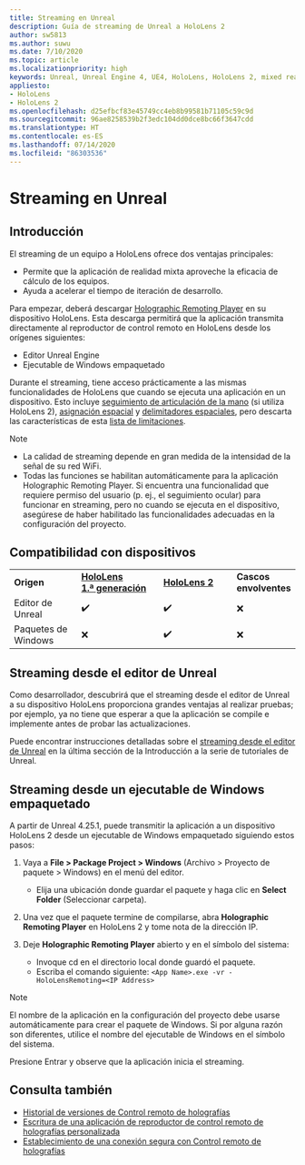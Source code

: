 ```yaml
---
title: Streaming en Unreal
description: Guía de streaming de Unreal a HoloLens 2
author: sw5813
ms.author: suwu
ms.date: 7/10/2020
ms.topic: article
ms.localizationpriority: high
keywords: Unreal, Unreal Engine 4, UE4, HoloLens, HoloLens 2, mixed reality, realidad mixta, streaming, PC, control remoto de aplicaciones holográficas, Holographic Remoting Player, documentación
appliesto:
- HoloLens
- HoloLens 2
ms.openlocfilehash: d25efbcf83e45749cc4eb8b99581b71105c59c9d
ms.sourcegitcommit: 96ae8258539b2f3edc104dd0dce8bc66f3647cdd
ms.translationtype: HT
ms.contentlocale: es-ES
ms.lasthandoff: 07/14/2020
ms.locfileid: "86303536"
---
```

# <a name="streaming-in-unreal"></a>Streaming en Unreal

## <a name="overview"></a>Introducción
El streaming de un equipo a HoloLens ofrece dos ventajas principales: 
* Permite que la aplicación de realidad mixta aproveche la eficacia de cálculo de los equipos. 
* Ayuda a acelerar el tiempo de iteración de desarrollo. 

Para empezar, deberá descargar [Holographic Remoting Player](holographic-remoting-player.md) en su dispositivo HoloLens. Esta descarga permitirá que la aplicación transmita directamente al reproductor de control remoto en HoloLens desde los orígenes siguientes:

* Editor Unreal Engine
* Ejecutable de Windows empaquetado 

Durante el streaming, tiene acceso prácticamente a las mismas funcionalidades de HoloLens que cuando se ejecuta una aplicación en un dispositivo. Esto incluye [seguimiento de articulación de la mano](unreal-hand-tracking.md) (si utiliza HoloLens 2), [asignación espacial](unreal-spatial-mapping.md) y [delimitadores espaciales](unreal-spatial-anchors.md), pero descarta las características de esta [lista de limitaciones](holographic-remoting-troubleshooting.md). 

> [!NOTE]
> * La calidad de streaming depende en gran medida de la intensidad de la señal de su red WiFi.
> * Todas las funciones se habilitan automáticamente para la aplicación Holographic Remoting Player. Si encuentra una funcionalidad que requiere permiso del usuario (p. ej., el seguimiento ocular) para funcionar en streaming, pero no cuando se ejecuta en el dispositivo, asegúrese de haber habilitado las funcionalidades adecuadas en la configuración del proyecto.

## <a name="device-support"></a>Compatibilidad con dispositivos

<table>
    <colgroup>
    <col width="33%" />
    <col width="33%" />
    <col width="33%" />
    </colgroup>
    <tr>
        <td><strong>Origen</strong></td>
        <td><a href="https://docs.microsoft.com/hololens/hololens1-hardware"><strong>HoloLens 1.ª generación</strong></a></td>
        <td><a href="https://www.microsoft.com/hololens/hardware"><strong>HoloLens 2</strong></a></td>
        <td><strong>Cascos envolventes</strong></td>
    </tr>
     <tr>
        <td>Editor de Unreal</td>
        <td>✔️</td>
        <td>✔️</td>
        <td>❌</td>
    </tr>
    <tr>
        <td>Paquetes de Windows</td>
        <td>❌</td>
        <td>✔️</td>
        <td>❌</td>
    </tr>

</table>

## <a name="streaming-from-the-unreal-editor"></a>Streaming desde el editor de Unreal

Como desarrollador, descubrirá que el streaming desde el editor de Unreal a su dispositivo HoloLens proporciona grandes ventajas al realizar pruebas; por ejemplo, ya no tiene que esperar a que la aplicación se compile e implemente antes de probar las actualizaciones.

Puede encontrar instrucciones detalladas sobre el [streaming desde el editor de Unreal](unreal-uxt-ch6.md#device-only-streaming) en la última sección de la Introducción a la serie de tutoriales de Unreal.

## <a name="streaming-from-a-packaged-windows-executable"></a>Streaming desde un ejecutable de Windows empaquetado

A partir de Unreal 4.25.1, puede transmitir la aplicación a un dispositivo HoloLens 2 desde un ejecutable de Windows empaquetado siguiendo estos pasos: 

1. Vaya a **File > Package Project > Windows** (Archivo > Proyecto de paquete > Windows) en el menú del editor. 
    * Elija una ubicación donde guardar el paquete y haga clic en **Select Folder** (Seleccionar carpeta).

2. Una vez que el paquete termine de compilarse, abra **Holographic Remoting Player** en HoloLens 2 y tome nota de la dirección IP. 
3. Deje **Holographic Remoting Player** abierto y en el símbolo del sistema: 
    * Invoque cd en el directorio local donde guardó el paquete.
    * Escriba el comando siguiente: ```<App Name>.exe -vr -HoloLensRemoting=<IP Address>```

> [!NOTE]
> El nombre de la aplicación en la configuración del proyecto debe usarse automáticamente para crear el paquete de Windows. Si por alguna razón son diferentes, utilice el nombre del ejecutable de Windows en el símbolo del sistema.

Presione Entrar y observe que la aplicación inicia el streaming.

## <a name="see-also"></a>Consulta también
* [Historial de versiones de Control remoto de holografías](holographic-remoting-version-history.md)
* [Escritura de una aplicación de reproductor de control remoto de holografías personalizada](holographic-remoting-create-player.md)
* [Establecimiento de una conexión segura con Control remoto de holografías](holographic-remoting-secure-connection.md)
